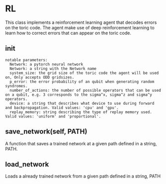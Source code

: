 # RL
This class implements a reinforcement learning agent that decodes errors on the toric code. The agent make use of deep reinforcement learning to learn how to correct errors that can appear on the toric code.

## __init__ 
    notable parameters:
      Network: a pytorch neural network
      Network: a string with the Network name
      system_size: the grid size of the toric code the agent will be used on, Only accepts ODD gridsizes.
      p_error: the error probability of an qubit when generating random syndromes.
      number_of_actions: the number of possible operators that can be used on a qubit, e.g. 3 corresponds to the sigma^x, sigma^z and sigma^y operators.
      device: a string that describes what device to use during forward and backpropagation. Valid values: 'cpu' and 'gpu'.
      replay_memory: string describing the type of replay memory used. Valid values: 'uniform' and 'proportional'.

## save_network(self, PATH)
  A function that saves a trained network at a given path defined in a string, PATH.

## load_network
  Loads a already trained network from a given path defined in a string, PATH

##

